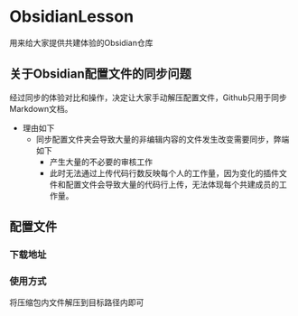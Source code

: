 # ObsidianLesson
 用来给大家提供共建体验的Obsidian仓库

## 关于Obsidian配置文件的同步问题
经过同步的体验对比和操作，决定让大家手动解压配置文件，Github只用于同步Markdown文档。
- 理由如下
    - 同步配置文件夹会导致大量的非编辑内容的文件发生改变需要同步，弊端如下
        - 产生大量的不必要的审核工作
        - 此时无法通过上传代码行数反映每个人的工作量，因为变化的插件文件和配置文件会导致大量的代码行上传，无法体现每个共建成员的工作量。

## 配置文件

### 下载地址

### 使用方式
将压缩包内文件解压到目标路径内即可
